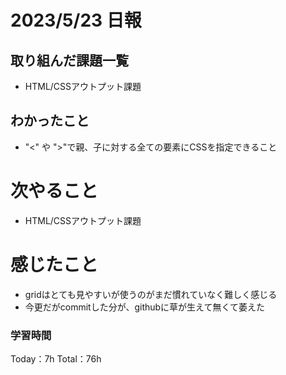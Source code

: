 # 2023/5/23 日報

## 取り組んだ課題一覧
- HTML/CSSアウトプット課題

## わかったこと
- "<" や ">"で親、子に対する全ての要素にCSSを指定できること

# 次やること
- HTML/CSSアウトプット課題

# 感じたこと
- gridはとても見やすいが使うのがまだ慣れていなく難しく感じる
- 今更だがcommitした分が、githubに草が生えて無くて萎えた

### 学習時間
Today：7h Total：76h
